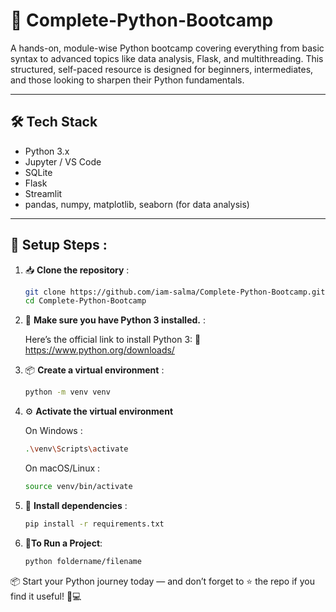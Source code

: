# 🐍 Complete-Python-Bootcamp

A hands-on, module-wise Python bootcamp covering everything from basic syntax to advanced topics like data analysis, Flask, and multithreading. This structured, self-paced resource is designed for beginners, intermediates, and those looking to sharpen their Python fundamentals.

---

## 🛠️ Tech Stack

- Python 3.x
- Jupyter / VS Code
- SQLite
- Flask
- Streamlit
- pandas, numpy, matplotlib, seaborn (for data analysis)

---

## 🔧 Setup Steps :

1. 📥 **Clone the repository** :
    ```bash
    git clone https://github.com/iam-salma/Complete-Python-Bootcamp.git
    cd Complete-Python-Bootcamp
    ```

2. 🐍 **Make sure you have Python 3 installed.** :

   Here’s the official link to install Python 3:
    🔗 https://www.python.org/downloads/
   
4. 📦 **Create a virtual environment** :
    ```bash
    python -m venv venv
    ```
   
5. ⚙️ **Activate the virtual environment**

   On Windows :
      ```bash
      .\venv\Scripts\activate
      ```
    On macOS/Linux :
      ```bash
      source venv/bin/activate
      ```

7. 📌 **Install dependencies** :
    ```bash
    pip install -r requirements.txt
    ```
  
10. 🏃**To Run a Project**:
     ```bash
     python foldername/filename
     ```

📦 Start your Python journey today — and don’t forget to ⭐ the repo if you find it useful! 🧠💻

